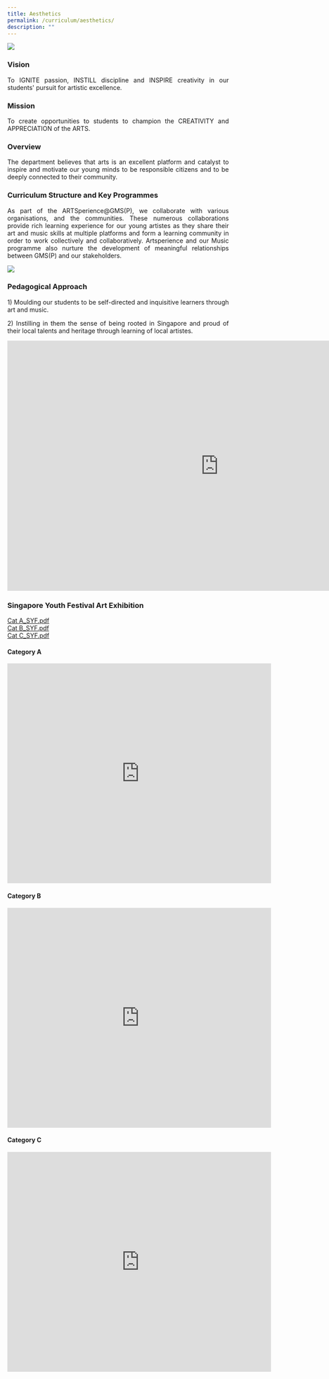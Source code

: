 ```yaml
---
title: Aesthetics
permalink: /curriculum/aesthetics/
description: ""
---
```

![](/images/aes%20main%20pic.jpg)

### Vision
<p style="text-align: justify;">To IGNITE passion, INSTILL discipline and INSPIRE creativity in our students' pursuit for artistic excellence.  </p>

### Mission
<p></p><p style="text-align: justify;">To create opportunities to students to champion the CREATIVITY and APPRECIATION of the ARTS.</p>

### Overview
<p></p><p style="text-align: justify;">The department believes that arts is an excellent platform and catalyst to inspire and motivate our young minds to be responsible citizens and to be deeply connected to their community.</p>

### Curriculum Structure and Key Programmes
<p></p><p style="text-align: justify;">As part of the ARTSperience@GMS(P), we collaborate with various organisations, and the communities. These numerous collaborations provide rich learning experience for our young artistes as they share their art and music skills at multiple platforms and form a learning community in order to work collectively and collaboratively. Artsperience and our Music programme also nurture the development of meaningful relationships between GMS(P) and our stakeholders.</p>

![](/images/Capture5.jpg)<p></p>

### Pedagogical Approach
<p></p><p style="text-align: justify;">1) Moulding our students to be self-directed and inquisitive learners through art and music.

</p><p style="text-align: justify;">2) Instilling in them the sense of being rooted in Singapore and proud of their local talents and heritage through learning of local artistes.</p>

<iframe src="https://docs.google.com/presentation/d/e/2PACX-1vSKvVvzIN9PKNQ-m8lw5zqpvpj7GMjrMsU4gxTUhklFvy7wqUtR6HMfeGuX9Z3CeOcM2KG7IA_O3WAq/embed?start=true&amp;loop=true&amp;delayms=3000" frameborder="0" width="960" height="569" allowfullscreen="true"></iframe>

### Singapore Youth Festival Art Exhibition
[Cat A\_SYF.pdf](/files/Cat%20A_SYF.pdf) <br>
[Cat B\_SYF.pdf](/files/Cat%20B_SYF.pdf) <br>
[Cat C_SYF.pdf](/files/Cat%20C_SYF.pdf)<br>

#### Category A

<iframe src="https://docs.google.com/presentation/d/e/2PACX-1vQpTOoOG2J3ocDgg0GIIGgkygQ6H1d1uAzVECCq_L3cOskEzc1l7NGe0UJgs17Z9wN4u1REJSBI3sMO/embed?start=false&amp;loop=true&amp;delayms=10000" frameborder="0" width="600" height="500" allowfullscreen="true"></iframe>
<br>

#### Category B

<iframe src="https://docs.google.com/presentation/d/e/2PACX-1vTe8siJg5rUOQqTXuv0N2tkwgbPVP59eHXeEUbAqAQrcZoPvlHZ4-4mRArOesvZ8KYHlcChHW21R1KF/embed?start=false&amp;loop=true&amp;delayms=10000" frameborder="0" width="600" height="500" allowfullscreen="true"></iframe>
<br>

#### Category C

<iframe src="https://docs.google.com/presentation/d/e/2PACX-1vTyRVvWM_EifulYtLx1hQk3WCvrXaE9bFdF786wN42RprZink08fEA3_arVIj8MXMbhH9IZByokCMBt/embed?start=false&amp;loop=true&amp;delayms=10000" frameborder="0" width="600" height="500" allowfullscreen="true"></iframe>